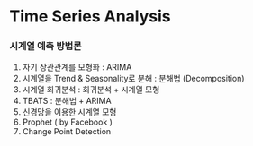 # Time Series Analysis 

### 시계열 예측 방법론

1) 자기 상관관계를 모형화 : ARIMA
2) 시계열을 Trend & Seasonality로 분해 : 분해법 (Decomposition)
3) 시계열 회귀분석 : 회귀분석 + 시계열 모형
4) TBATS : 분해법 + ARIMA
5) 신경망을 이용한 시계열 모형
6) Prophet ( by Facebook )
7) Change Point Detection
